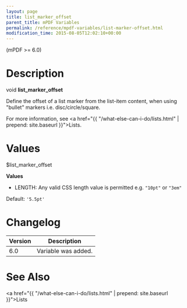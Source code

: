 ```yaml
---
layout: page
title: list_marker_offset
parent_title: mPDF Variables
permalink: /reference/mpdf-variables/list-marker-offset.html
modification_time: 2015-08-05T12:02:10+00:00
---
```


(mPDF >= 6.0)

# Description

void **list_marker_offset**

Define the offset of a list marker from the list-item content, when using "bullet" markers i.e. disc/circle/square.

For more information, see <a href="{{ "/what-else-can-i-do/lists.html" | prepend: site.baseurl }}">Lists</a>.

# Values

<span class="parameter">$list_marker_offset</span>

**Values**

* <span class="smallblock">LENGTH</span>: Any valid CSS length value is permitted e.g. `"10pt"` or `"3em"`

Default: `'5.5pt'`

# Changelog

<table class="table">
<thead>
<tr>
  <th>Version</th>
  <th>Description</th>
</tr>
</thead>
<tbody>
<tr>
  <td>6.0</td>
  <td>Variable was added.</td>
</tr>
</tbody>
</table>

# See Also

<a href="{{ "/what-else-can-i-do/lists.html" | prepend: site.baseurl }}">Lists </a>


